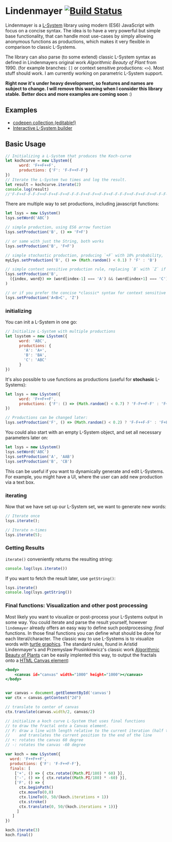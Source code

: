 # Lindenmayer [![Build Status](https://travis-ci.org/nylki/lindenmayer.svg?branch=master)](https://travis-ci.org/nylki/lindenmayer)

Lindenmayer is  a [L-System](https://en.wikipedia.org/wiki/L-system) library using modern (ES6) JavaScript with focus on a concise syntax. The idea is to have a very powerful but simple base functionality, that can handle most use-cases by simply allowing anonymous functions as productions, which makes it very flexible in comparison to classic L-Systems.

The library can also parse (to some extend) classic L-System syntax as defined in Lindenmayers original work *Algorithmic Beauty of Plant* from 1990. (for example branches: `[]` or context sensitive productions: `<>`).
Most stuff should work. I am currently working on parametric L-System support.

**Right now it's under heavy development, so features and names are subject to change.
I will remove this warning when I consider this library stable.**
**Better docs and more examples are coming soon** :)

## Examples
-  [codepen collection (editable!)](https://codepen.io/collection/AVvqeg/)
-  [Interactive L-System builder](http://nylki.github.io/lindenmayer/examples/webworker)

## Basic Usage

```.js
// Initializing a L-System that produces the Koch-curve
let kochcurve = new LSystem({
      word: 'F++F++F',
      productions: {'F': 'F-F++F-F'}
})
// Iterate the L-System two times and log the result.
let result = kochcurve.iterate(2)
console.log(result)
//'F-F++F-F-F-F++F-F++F-F++F-F-F-F++F-F++F-F++F-F-F-F++F-F++F-F++F-F-F-F++F-F++F-F++F-F-F-F++F-F++F-F++F-F-F-F++F-F'
```

There are multiple way to set productions, including javascript functions:

```.js
let lsys = new LSystem()
lsys.setWord('ABC')

// simple production, using ES6 arrow function
lsys.setProduction('B', () => 'F+F')

// or same with just the String, both works
lsys.setProduction('B', 'F+F')

// simple stochastic production, producing `+F` with 10% probability, `FB+B` with 90%
myLSys.setProduction('B', () => (Math.random() < 0.1) ? 'F' : 'B')

// simple context sensitive production rule, replacing `B` with `Z` if previous character is a A and next character is 'C'
lsys.setProduction('B',
  ({index, word}) => (word[index-1] === 'A') && (word[index+1] === 'C') ? 'Z' : 'B'
)

// or if you prefer the concise *classic* syntax for context sensitive productions:
lsys.setProduction('A<B>C', 'Z')
```

### initializing

You can init a L-System in one go:

```.js
// Initialize L-System with multiple productions
let lsystem = new LSystem({
      word: 'ABC',
      productions: {
        'A': 'A+',
        'B': 'BA',
        'C': 'ABC'
      }
})

```

It's also possible to use functions as productions (useful for **stochasic** L-Systems):

```.js
let lsys = new LSystem({
      word: 'F++F++F',
      productions: {'F': () => (Math.random() < 0.7) ? 'F-F++F-F' : 'F+F'}
})

// Productions can be changed later:
lsys.setProduction('F', () => (Math.random() < 0.2) ? 'F-F++F-F' : 'F+F')
```

You could also start with an empty L-System object, and set all necessary parameters later on:

```.js
let lsys = new LSystem()
lsys.setWord('ABC')
lsys.setProduction('A', 'AAB')
lsys.setProduction('B', 'CB')
```

This can be useful if you want to dynamically generate and edit L-Systems. For example, you might have a UI, where the user can add new production via a text box.

### iterating
Now that we have set up our L-System set, we want to generate new words:

```.js
// Iterate once
lsys.iterate();

// Iterate n-times
lsys.iterate(5);
```

### Getting Results
`iterate()` conveniently returns the resulting string:

```.js
console.log(lsys.iterate())
```

If you want to fetch the result later, use `getString()`:

```.js
lsys.iterate()
console.log(lsys.getString())
```


### Final functions: Visualization and other post processing

Most likely you want to visualize or post-process your L-Systems output in some way.
You could iterate and parse the result yourself, however `lindemayer` already offers an easy way to define
such postprocessing: *final* functions. In those final functions you can define what should be done for each literal/character. The classic way to use L-Systems is to visualize words with [turtle graphics](https://en.wikipedia.org/wiki/Turtle_graphics).
The standard rules, found in Aristid Lindenmayer's and Przemyslaw Prusinkiewicz's classic work [Algorithmic Beauty of Plants](http://algorithmicbotany.org/papers/#abop) can be easily implented this way, to output the fractals onto a [HTML Canvas element](https://developer.mozilla.org/en-US/docs/Web/API/Canvas_API):

```.html
<body>
	<canvas id="canvas" width="1000" height="1000"></canvas>
</body>

```

```.js

var canvas = document.getElementById('canvas')
var ctx = canvas.getContext("2d")

// translate to center of canvas
ctx.translate(canvas.width/2, canvas/2)

// initialize a koch curve L-System that uses final functions
// to draw the fractal onto a Canvas element.
// F: draw a line with length relative to the current iteration (half the previous length for each step)
//    and translates the current position to the end of the line
// +: rotates the canvas 60 degree
// -: rotates the canvas -60 degree

var koch = new LSystem({
  word: 'F++F++F',
  productions: {'F': 'F-F++F-F'},
  finals: [
    ['+', () => { ctx.rotate((Math.PI/180) * 60) }],
    ['-', () => { ctx.rotate((Math.PI/180) * -60) }],
    ['F', () => {
      ctx.beginPath()
      ctx.moveTo(0,0)
      ctx.lineTo(0, 50/(koch.iterations + 1))
      ctx.stroke()
      ctx.translate(0, 50/(koch.iterations + 1))}
     ]
   ]
})

koch.iterate(3)
koch.final()
```
